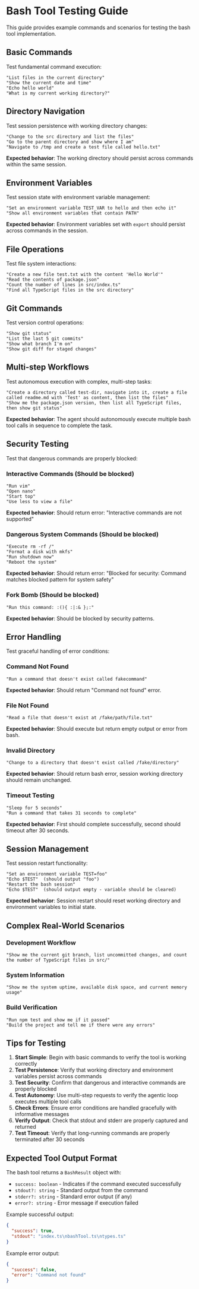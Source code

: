 # Bash Tool Testing Guide

This guide provides example commands and scenarios for testing the bash tool implementation.

## Basic Commands

Test fundamental command execution:

```
"List files in the current directory"
"Show the current date and time"
"Echo hello world"
"What is my current working directory?"
```

## Directory Navigation

Test session persistence with working directory changes:

```
"Change to the src directory and list the files"
"Go to the parent directory and show where I am"
"Navigate to /tmp and create a test file called hello.txt"
```

**Expected behavior**: The working directory should persist across commands within the same session.

## Environment Variables

Test session state with environment variable management:

```
"Set an environment variable TEST_VAR to hello and then echo it"
"Show all environment variables that contain PATH"
```

**Expected behavior**: Environment variables set with `export` should persist across commands in the session.

## File Operations

Test file system interactions:

```
"Create a new file test.txt with the content 'Hello World'"
"Read the contents of package.json"
"Count the number of lines in src/index.ts"
"Find all TypeScript files in the src directory"
```

## Git Commands

Test version control operations:

```
"Show git status"
"List the last 5 git commits"
"Show what branch I'm on"
"Show git diff for staged changes"
```

## Multi-step Workflows

Test autonomous execution with complex, multi-step tasks:

```
"Create a directory called test-dir, navigate into it, create a file called readme.md with 'Test' as content, then list the files"
"Show me the package.json version, then list all TypeScript files, then show git status"
```

**Expected behavior**: The agent should autonomously execute multiple bash tool calls in sequence to complete the task.

## Security Testing

Test that dangerous commands are properly blocked:

### Interactive Commands (Should be blocked)
```
"Run vim"
"Open nano"
"Start top"
"Use less to view a file"
```

**Expected behavior**: Should return error: "Interactive commands are not supported"

### Dangerous System Commands (Should be blocked)
```
"Execute rm -rf /"
"Format a disk with mkfs"
"Run shutdown now"
"Reboot the system"
```

**Expected behavior**: Should return error: "Blocked for security: Command matches blocked pattern for system safety"

### Fork Bomb (Should be blocked)
```
"Run this command: :(){ :|:& };:"
```

**Expected behavior**: Should be blocked by security patterns.

## Error Handling

Test graceful handling of error conditions:

### Command Not Found
```
"Run a command that doesn't exist called fakecommand"
```

**Expected behavior**: Should return "Command not found" error.

### File Not Found
```
"Read a file that doesn't exist at /fake/path/file.txt"
```

**Expected behavior**: Should execute but return empty output or error from bash.

### Invalid Directory
```
"Change to a directory that doesn't exist called /fake/directory"
```

**Expected behavior**: Should return bash error, session working directory should remain unchanged.

### Timeout Testing
```
"Sleep for 5 seconds"
"Run a command that takes 31 seconds to complete"
```

**Expected behavior**: First should complete successfully, second should timeout after 30 seconds.

## Session Management

Test session restart functionality:

```
"Set an environment variable TEST=foo"
"Echo $TEST"  (should output "foo")
"Restart the bash session"
"Echo $TEST"  (should output empty - variable should be cleared)
```

**Expected behavior**: Session restart should reset working directory and environment variables to initial state.

## Complex Real-World Scenarios

### Development Workflow
```
"Show me the current git branch, list uncommitted changes, and count the number of TypeScript files in src/"
```

### System Information
```
"Show me the system uptime, available disk space, and current memory usage"
```

### Build Verification
```
"Run npm test and show me if it passed"
"Build the project and tell me if there were any errors"
```

## Tips for Testing

1. **Start Simple**: Begin with basic commands to verify the tool is working correctly
2. **Test Persistence**: Verify that working directory and environment variables persist across commands
3. **Test Security**: Confirm that dangerous and interactive commands are properly blocked
4. **Test Autonomy**: Use multi-step requests to verify the agentic loop executes multiple tool calls
5. **Check Errors**: Ensure error conditions are handled gracefully with informative messages
6. **Verify Output**: Check that stdout and stderr are properly captured and returned
7. **Test Timeout**: Verify that long-running commands are properly terminated after 30 seconds

## Expected Tool Output Format

The bash tool returns a `BashResult` object with:
- `success: boolean` - Indicates if the command executed successfully
- `stdout?: string` - Standard output from the command
- `stderr?: string` - Standard error output (if any)
- `error?: string` - Error message if execution failed

Example successful output:
```json
{
  "success": true,
  "stdout": "index.ts\nbashTool.ts\ntypes.ts"
}
```

Example error output:
```json
{
  "success": false,
  "error": "Command not found"
}
```

